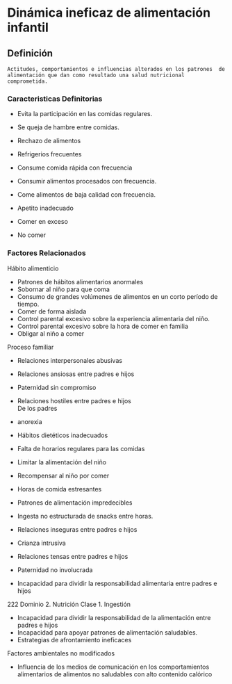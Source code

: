 # Dinámica ineficaz de alimentación infantil
## Definición
	Actitudes, comportamientos e influencias alterados en los patrones  de alimentación que dan como resultado una salud nutricional comprometida.

### Caracteristicas Definitorias
- Evita la participación en las 
comidas regulares.   
- Se queja de hambre entre 
comidas.   
- Rechazo de alimentos   
- Refrigerios frecuentes   
- Consume comida rápida con 
frecuencia   
 
 
 
- Consumir alimentos procesados con 
frecuencia.   
- Come alimentos de baja calidad 
con frecuencia.   
- Apetito inadecuado   
- Comer en exceso   
- No comer

### Factores Relacionados
Hábito alimenticio   
- Patrones de hábitos alimentarios 
anormales   
- Sobornar al niño para que coma   
- Consumo de grandes volúmenes 
de alimentos en un corto 
período de tiempo.   
- Comer de forma aislada   
- Control parental excesivo sobre 
la experiencia alimentaria del 
niño.   
- Control parental excesivo sobre 
la hora de comer en familia   
- Obligar al niño a comer  
 
Proceso familiar   
- Relaciones interpersonales 
abusivas   
- Relaciones ansiosas entre padres 
e hijos   
- Paternidad sin compromiso   
- Relaciones hostiles entre padres 
e hijos  
 De los padres   
- anorexia  
 
 
 
 
- Hábitos dietéticos inadecuados   
- Falta de horarios regulares para las comidas   
- Limitar la alimentación del niño   
- Recompensar al niño por comer   
- Horas de comida estresantes   
- Patrones de alimentación impredecibles   
- Ingesta no estructurada de snacks entre 
horas.  
 
 
  
- Relaciones inseguras entre padres 
e hijos   
- Crianza intrusiva   
- Relaciones tensas entre padres e 
hijos  
- Paternidad no involucrada  
 
 
- Incapacidad para dividir la 
responsabilidad alimentaria 
entre padres e hijos  
 
 
222 
Dominio 2. Nutrición  Clase 1. Ingestión  
 
 
 
- Incapacidad para dividir la 
responsabilidad de la 
alimentación entre padres e 
hijos  
- Incapacidad para apoyar patrones 
de alimentación saludables.   
- Estrategias de afrontamiento 
ineficaces  
 
Factores ambientales no 
modificados  
 
 
 
- Influencia de los medios de 
comunicación en los 
comportamientos alimentarios 
de alimentos no saludables con 
alto contenido calórico


